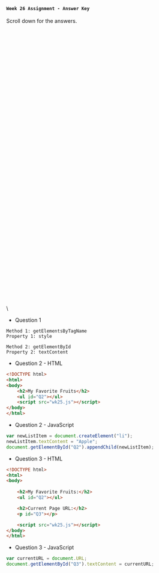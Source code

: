 **`Week 26 Assignment - Answer Key`**
\
\
Scroll down for the answers.
\
\
\
\
\
\
\
\
\
\
\
\
\
\
\
\
\
\
\
\
\
\
\
\
\
\
\
\
\
\
\
\
\
\
\
\
\
\
\
\
\
\
\
\
\
\

- Question 1
```
Method 1: getElementsByTagName
Property 1: style

Method 2: getElementById
Property 2: textContent
```

- Question 2 - HTML
```html
<!DOCTYPE html>
<html>
<body>
    <h2>My Favorite Fruits</h2>
    <ul id="Q2"></ul>
    <script src="wk25.js"></script>
</body>
</html>
```
- Question 2 - JavaScript
```js
var newListItem = document.createElement("li");
newListItem.textContent = "Apple";
document.getElementById("Q2").appendChild(newListItem);
```
- Question 3 - HTML
```html
<!DOCTYPE html>
<html>
<body>
    
    <h2>My Favorite Fruits:</h2>
    <ul id="Q2"></ul>

    <h2>Current Page URL:</h2>
    <p id="Q3"></p>

    <script src="wk25.js"></script>  
</body>
</html>
```
- Question 3 - JavaScript
```js
var currentURL = document.URL;
document.getElementById("Q3").textContent = currentURL;
```
